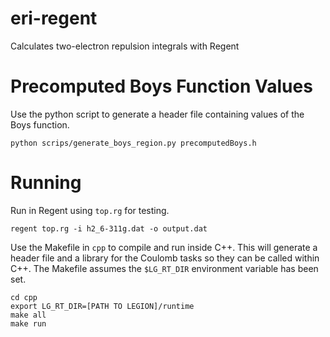 # eri-regent
Calculates two-electron repulsion integrals with Regent

# Precomputed Boys Function Values
Use the python script to generate a header file containing values of the Boys function.

```
python scrips/generate_boys_region.py precomputedBoys.h
```

# Running
Run in Regent using `top.rg` for testing.

```
regent top.rg -i h2_6-311g.dat -o output.dat
```

Use the Makefile in `cpp` to compile and run inside C++. This will generate a header file and a library for the Coulomb tasks so they can be called within C++. The Makefile assumes the `$LG_RT_DIR` environment variable has been set.

```
cd cpp
export LG_RT_DIR=[PATH TO LEGION]/runtime
make all
make run
```
